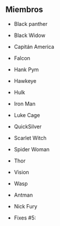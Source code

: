 ## Miembros

- Black panther
- Black Widow
- Capitán America
- Falcon
- Hank Pym
- Hawkeye
- Hulk
- Iron Man
- Luke Cage
- QuickSilver
- Scarlet Witch
- Spider Woman
- Thor
- Vision
- Wasp
- Antman
- Nick Fury

- Fixes #5:
